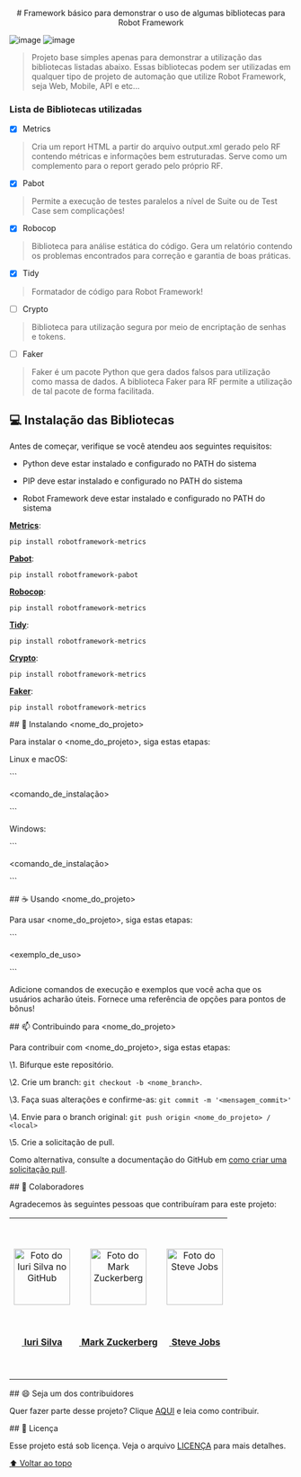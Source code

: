 <p align="center">
# Framework básico para demonstrar o uso de algumas bibliotecas para Robot Framework

![image](https://img.shields.io/badge/Python-00c0b5?style=for-the-badge&logo=python&logoColor=ffe46a) ![image](https://img.shields.io/badge/Robot%20Framework-00c0b5?style=for-the-badge&logo=robot%20framework&logoColor=grey)
</p>

> Projeto base simples apenas para demonstrar a utilização das bibliotecas listadas abaixo. Essas bibliotecas podem ser utilizadas em qualquer tipo de projeto de automação que utilize Robot Framework, seja Web, Mobile, API e etc...



### Lista de Bibliotecas utilizadas

- [x] Metrics

> Cria um report HTML a partir do arquivo output.xml gerado pelo RF contendo métricas e informações bem estruturadas. Serve como um complemento para o report gerado pelo próprio RF.

- [x] Pabot

> Permite a execução de testes paralelos a nível de Suite ou de Test Case sem complicações!

- [x] Robocop

> Biblioteca para análise estática do código. Gera um relatório contendo os problemas encontrados para correção e garantia de boas práticas.

- [x] Tidy

> Formatador de código para Robot Framework!

- [ ] Crypto

> Biblioteca para utilização segura por meio de encriptação de senhas e tokens.

- [ ] Faker

> Faker é um pacote Python que gera dados falsos para utilização como massa de dados. A biblioteca Faker para RF permite a utilização de tal pacote de forma facilitada.



## 💻 Instalação das Bibliotecas



Antes de começar, verifique se você atendeu aos seguintes requisitos:

* Python deve estar instalado e configurado no PATH do sistema

* PIP deve estar instalado e configurado no PATH do sistema

* Robot Framework deve estar instalado e configurado no PATH do sistema

**[Metrics](https://github.com/adiralashiva8/robotframework-metrics)**:

```
pip install robotframework-metrics
```

**[Pabot](https://github.com/mkorpela/pabot)**:

```
pip install robotframework-pabot
```

**[Robocop](https://github.com/MarketSquare/robotframework-robocop)**:

```
pip install robotframework-metrics
```

**[Tidy](https://github.com/MarketSquare/robotframework-tidy)**:

```
pip install robotframework-metrics
```

**[Crypto](https://github.com/Snooz82/robotframework-crypto)**:

```
pip install robotframework-metrics
```

**[Faker](https://github.com/guykisel/robotframework-faker)**:

```
pip install robotframework-metrics
```



\## 🚀 Instalando <nome_do_projeto>



Para instalar o <nome_do_projeto>, siga estas etapas:



Linux e macOS:

\```

<comando_de_instalação>

\```



Windows:

\```

<comando_de_instalação>

\```



\## ☕ Usando <nome_do_projeto>



Para usar <nome_do_projeto>, siga estas etapas:



\```

<exemplo_de_uso>

\```



Adicione comandos de execução e exemplos que você acha que os usuários acharão úteis. Fornece uma referência de opções para pontos de bônus!



\## 📫 Contribuindo para <nome_do_projeto>

<!---Se o seu README for longo ou se você tiver algum processo ou etapas específicas que deseja que os contribuidores sigam, considere a criação de um arquivo CONTRIBUTING.md separado--->

Para contribuir com <nome_do_projeto>, siga estas etapas:



\1. Bifurque este repositório.

\2. Crie um branch: `git checkout -b <nome_branch>`.

\3. Faça suas alterações e confirme-as: `git commit -m '<mensagem_commit>'`

\4. Envie para o branch original: `git push origin <nome_do_projeto> / <local>`

\5. Crie a solicitação de pull.



Como alternativa, consulte a documentação do GitHub em [como criar uma solicitação pull](https://help.github.com/en/github/collaborating-with-issues-and-pull-requests/creating-a-pull-request).



\## 🤝 Colaboradores



Agradecemos às seguintes pessoas que contribuíram para este projeto:



<table>

 <tr>

  <td align="center">

​      <a href="#">

​        <img src="https://avatars3.githubusercontent.com/u/31936044" width="100px;" alt="Foto do Iuri Silva no GitHub"/><br>

​    <sub>

​     <b>Iuri Silva</b>

​    </sub>

   </a>

  </td>

  <td align="center">

​      <a href="#">

​        <img src="https://s2.glbimg.com/FUcw2usZfSTL6yCCGj3L3v3SpJ8=/smart/e.glbimg.com/og/ed/f/original/2019/04/25/zuckerberg_podcast.jpg" width="100px;" alt="Foto do Mark Zuckerberg"/><br>

​    <sub>

​     <b>Mark Zuckerberg</b>

​    </sub>

   </a>

  </td>

  <td align="center">

​      <a href="#">

​        <img src="https://miro.medium.com/max/360/0*1SkS3mSorArvY9kS.jpg" width="100px;" alt="Foto do Steve Jobs"/><br>

​    <sub>

​     <b>Steve Jobs</b>

​    </sub>

   </a>

  </td>

 </tr>

</table>





\## 😄 Seja um dos contribuidores<br>



Quer fazer parte desse projeto? Clique [AQUI](CONTRIBUTING.md) e leia como contribuir.



\## 📝 Licença



Esse projeto está sob licença. Veja o arquivo [LICENÇA](LICENSE.md) para mais detalhes.



[⬆ Voltar ao topo](#nome-do-projeto)<br>
